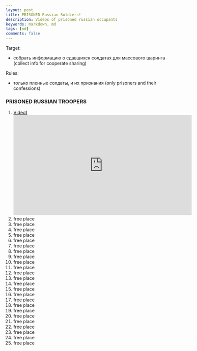```yaml
---
layout: post
title: PRISONED Russian Soldiers!
description: Videos of prisoned russian occupants
keywords: markdown, md
tags: [md]
comments: false
---
```

Target:
- собрать информацию о сдавшихся солдатах для массового шаринга (collect info for cooperate sharing)

Rules:
- только пленные солдаты, и их признания (only prisoners and their confessions)

### PRISONED RUSSIAN TROOPERS
1. [Video1](https://www.youtube.com/watch?v=3j5nOPKwA5o)
   <iframe width="560" height="315" src="https://www.youtube.com/embed/3j5nOPKwA5o" title="YouTube video player" frameborder="0" allow="accelerometer; autoplay; clipboard-write; encrypted-media; gyroscope; picture-in-picture" allowfullscreen></iframe>
2. free place
3. free place
4. free place
5. free place
6. free place
7. free place
8. free place
9. free place
10. free place
11. free place
12. free place
13. free place
14. free place
15. free place
16. free place
17. free place
18. free place
19. free place
20. free place
21. free place
22. free place
23. free place
24. free place
25. free place

